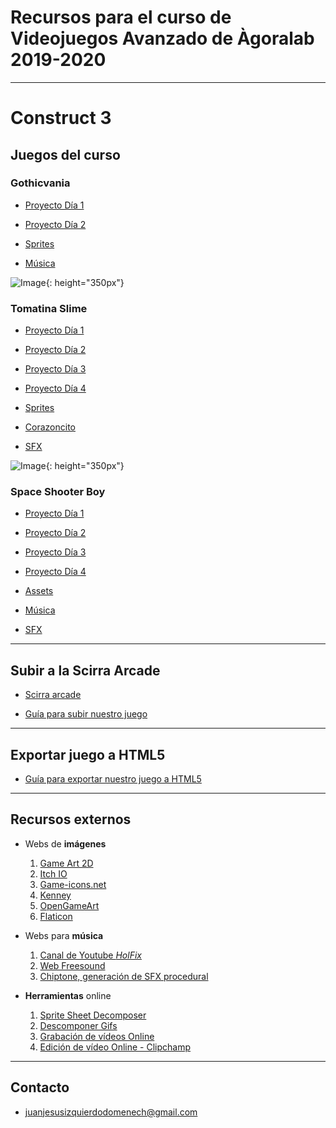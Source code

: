 # Recursos para el curso de Videojuegos Avanzado de Àgoralab 2019-2020

---

# Construct 3

## Juegos del curso

### Gothicvania
  - [Proyecto Día 1](https://juanizquierdodomenech.github.io/agora.construct.media/base_projects/2019_2020/Gothicvania/Day1/Gothicvania_Clase.c3p)
  - [Proyecto Día 2](https://juanizquierdodomenech.github.io/agora.construct.media/base_projects/2019_2020/Gothicvania/Day2/Gothicvania_Clase.c3p)

  - [Sprites](https://ansimuz.itch.io/gothicvania-patreon-collection)

  - [Música](https://juanizquierdodomenech.github.io/agora.construct.media/resources/random_stuff/castlevania-ii-simons-quest-bloody-tears.mp3)

![Image](https://juanizquierdodomenech.github.io/agora.construct.media/img/2019_2020/Gothicvania/gothicvania.gif){: height="350px"}

### Tomatina Slime
 - [Proyecto Día 1](https://juanizquierdodomenech.github.io/agora.construct.media/base_projects/2019_2020/TomatinaSlime/Day1/TomatinaSlime_Clase.c3p)
 - [Proyecto Día 2](https://juanizquierdodomenech.github.io/agora.construct.media/base_projects/2019_2020/TomatinaSlime/Day2/TomatinaSlime_Clase.c3p)
 - [Proyecto Día 3](https://juanizquierdodomenech.github.io/agora.construct.media/base_projects/2019_2020/TomatinaSlime/Day3/TomatinaSlime_Clase.c3p)
 - [Proyecto Día 4](https://juanizquierdodomenech.github.io/agora.construct.media/base_projects/2019_2020/TomatinaSlime/Day4/TomatinaSlime_Clase.c3p)

 - [Sprites](https://finalbossblues.itch.io/pixel-shooter-towers-asset-pack)
 - [Corazoncito](https://opengameart.org/content/heart-pixel-art)
 - [SFX](https://opengameart.org/content/512-sound-effects-8-bit-style)

![Image](https://juanizquierdodomenech.github.io/agora.construct.media/img/2019_2020/TomatinaSlime/tomatina.gif){: height="350px"}


### Space Shooter Boy

 - [Proyecto Día 1](https://juanizquierdodomenech.github.io/agora.construct.media/base_projects/2019_2020/ShootEmBoy/Day1/Space_Shooter_Boy.c3p)
 - [Proyecto Día 2](https://juanizquierdodomenech.github.io/agora.construct.media/base_projects/2019_2020/ShootEmBoy/Day2/Space_Shooter_Boy.c3p)
 - [Proyecto Día 3](https://juanizquierdodomenech.github.io/agora.construct.media/base_projects/2019_2020/ShootEmBoy/Day3/Space_Shooter_Boy.c3p)
 - [Proyecto Día 4](https://juanizquierdodomenech.github.io/agora.construct.media/base_projects/2019_2020/ShootEmBoy/Day4/Space_Shooter_Boy.c3p)

 - [Assets](https://juanizquierdodomenech.github.io/agora.construct.media/resources/assets/GameBoyShooter/Shooter_Gameboy_Pack.zip)
 - [Música](https://juanizquierdodomenech.github.io/agora.construct.media/resources/assets/GameBoyShooter/Gradius_GameBoy_OST.zip)
 - [SFX](https://juanizquierdodomenech.github.io/agora.construct.media/resources/assets/GameBoyShooter/sounds.zip)

---

## Subir a la Scirra Arcade

* [Scirra arcade](https://www.scirra.com/arcade/top-addicting-games)

* [Guía para subir nuestro juego](https://juanizquierdodomenech.github.io/agora.construct.media/resources/subir_scirra_arcade/SubirScirra.pdf)

---

## Exportar juego a HTML5

* [Guía para exportar nuestro juego a HTML5](https://juanizquierdodomenech.github.io/agora.construct.media/resources/subir_scirra_arcade/ExportarHTML.pdf)

---

## Recursos externos

- Webs de **imágenes**
    1. [Game Art 2D](http://www.gameart2d.com/freebies.html)
    2. [Itch IO](https://itch.io/game-assets/free)
    3. [Game-icons.net](http://game-icons.net/)
    4. [Kenney](http://kenney.nl/assets)
    5. [OpenGameArt](https://opengameart.org)
    6. [Flaticon](https://www.flaticon.com)

- Webs para **música**
    1. [Canal de Youtube _HolFix_](https://www.youtube.com/channel/UC2_gl7WoSGsg7rLvBPTqtEw)
    2. [Web Freesound](https://freesound.org/)
    3. [Chiptone, generación de SFX procedural](http://sfbgames.com/chiptone)

- **Herramientas** online
    1. [Sprite Sheet Decomposer](https://jmsliu.com/products/sprite-sheet-decomposer/)
    2. [Descomponer Gifs](https://es.bloggif.com/gif-extract)
    3. [Grabación de vídeos Online](https://www.apowersoft.com/free-online-screen-recorder)
    4. [Edición de vídeo Online - Clipchamp](https://clipchamp.com/es/products/create)

<!--
- Más recursos
	1. [Pixel Game Dev Bundle](https://juanizquierdodomenech.github.io/agora.construct.media/resources/gamedev_bundle/gamedev_bundle)
-->
---

## Contacto

- [juanjesusizquierdodomenech@gmail.com](mailto:juanjesusizquierdodomenech@gmail.com)

<!---Markdown is a lightweight and easy-to-use syntax for styling your writing. It includes conventions for

```markdown
Syntax highlighted code block

# Header 1
## Header 2
### Header 3

- Bulleted
- List

1. Numbered
2. List

**Bold** and _Italic_ and `Code` text

[Link](url) and ![Image](src)
```

For more details see [GitHub Flavored Markdown](https://guides.github.com/features/mastering-markdown/).

### Jekyll Themes

Your Pages site will use the layout and styles from the Jekyll theme you have selected in your [repository settings](https://github.com/JuanIzquierdoDomenech/-AgoraConstructMedia/settings). The name of this theme is saved in the Jekyll `_config.yml` configuration file.

### Support or Contact

Having trouble with Pages? Check out our [documentation](https://help.github.com/categories/github-pages-basics/) or [contact support](https://github.com/contact) and we’ll help you sort it out.
-->